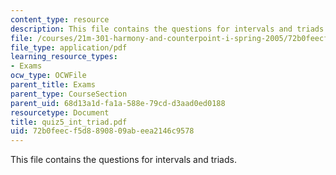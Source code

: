 ```yaml
---
content_type: resource
description: This file contains the questions for intervals and triads.
file: /courses/21m-301-harmony-and-counterpoint-i-spring-2005/72b0feecf5d8890809abeea2146c9578_quiz5_int_triad.pdf
file_type: application/pdf
learning_resource_types:
- Exams
ocw_type: OCWFile
parent_title: Exams
parent_type: CourseSection
parent_uid: 68d13a1d-fa1a-588e-79cd-d3aad0ed0188
resourcetype: Document
title: quiz5_int_triad.pdf
uid: 72b0feec-f5d8-8908-09ab-eea2146c9578
---
```

This file contains the questions for intervals and triads.

